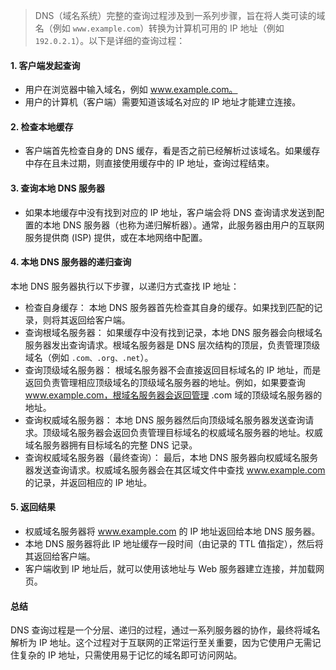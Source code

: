> DNS（域名系统）完整的查询过程涉及到一系列步骤，旨在将人类可读的域名（例如 `www.example.com`）转换为计算机可用的 IP 地址（例如 `192.0.2.1`）。以下是详细的查询过程：

#### 1. 客户端发起查询

- 用户在浏览器中输入域名，例如 www.example.com。
- 用户的计算机（客户端）需要知道该域名对应的 IP 地址才能建立连接。

#### 2. 检查本地缓存

- 客户端首先检查自身的 DNS 缓存，看是否之前已经解析过该域名。如果缓存中存在且未过期，则直接使用缓存中的 IP 地址，查询过程结束。

#### 3. 查询本地 DNS 服务器

- 如果本地缓存中没有找到对应的 IP 地址，客户端会将 DNS 查询请求发送到配置的本地 DNS 服务器（也称为递归解析器）。通常，此服务器由用户的互联网服务提供商 (ISP) 提供，或在本地网络中配置。

#### 4. 本地 DNS 服务器的递归查询

本地 DNS 服务器执行以下步骤，以递归方式查找 IP 地址：

- 检查自身缓存： 本地 DNS 服务器首先检查其自身的缓存。如果找到匹配的记录，则将其返回给客户端。
- 查询根域名服务器： 如果缓存中没有找到记录，本地 DNS 服务器会向根域名服务器发出查询请求。根域名服务器是 DNS 层次结构的顶层，负责管理顶级域名（例如 `.com、.org、.net`）。
- 查询顶级域名服务器： 根域名服务器不会直接返回目标域名的 IP 地址，而是返回负责管理相应顶级域名的顶级域名服务器的地址。例如，如果要查询 www.example.com，根域名服务器会返回管理 .com 域的顶级域名服务器的地址。
- 查询权威域名服务器： 本地 DNS 服务器然后向顶级域名服务器发送查询请求。顶级域名服务器会返回负责管理目标域名的权威域名服务器的地址。权威域名服务器拥有目标域名的完整 DNS 记录。
- 查询权威域名服务器（最终查询）： 最后，本地 DNS 服务器向权威域名服务器发送查询请求。权威域名服务器会在其区域文件中查找 www.example.com 的记录，并返回相应的 IP 地址。

#### 5. 返回结果

- 权威域名服务器将 www.example.com 的 IP 地址返回给本地 DNS 服务器。
- 本地 DNS 服务器将此 IP 地址缓存一段时间（由记录的 TTL 值指定），然后将其返回给客户端。
- 客户端收到 IP 地址后，就可以使用该地址与 Web 服务器建立连接，并加载网页。

#### 总结

DNS 查询过程是一个分层、递归的过程，通过一系列服务器的协作，最终将域名解析为 IP 地址。这个过程对于互联网的正常运行至关重要，因为它使用户无需记住复杂的 IP 地址，只需使用易于记忆的域名即可访问网站。
